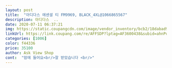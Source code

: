 ```yaml
---
layout: post 
title:  "아디다스 에센셜 티 FM9969, BLACK_4XL@1066865567" 
description: 아디다스  ..
date: 2020-07-11 06:37:21 
img: https://static.coupangcdn.com/image/vendor_inventory/bcb2/18dabad93b9c875e5843c3d16e0dbaa9693d420ebab6e21c4f361345bb28.jpg 
linkUrl: https://link.coupang.com/re/AFFSDP?lptag=AF3600438&subid=ahnPublicAsk&pageKey=1095384541&itemId=2128789791&vendorItemId=70313082304&traceid=V0-113-c81b2a450dd018c3 
categories: [1006] 
color: f44336 
price: 35100 
author: Ask View Shop 
cont:  "맘에 들어요<br/>잘 받았습니다 <br/>" 
---
```


